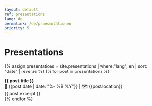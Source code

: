 ```yaml
---
layout: default
ref: presentations
lang: de
permalink: /de/praesentationen
priority: 5
---
```


# Presentations

{% assign presentations = site.presentations | where:"lang", en | sort: "date" | reverse %}
{% for post in presentations %}
<div>
 <div class="overview-link">
  <strong>{{ post.title }}</strong>
  <div class="time">📅 {{post.date | date: "%- %B %Y"}} | 🗺 {{post.location}}</div>
 </div>
 <span class="excerpt">{{ post.excerpt }}</span>
</div>
{% endfor %}
